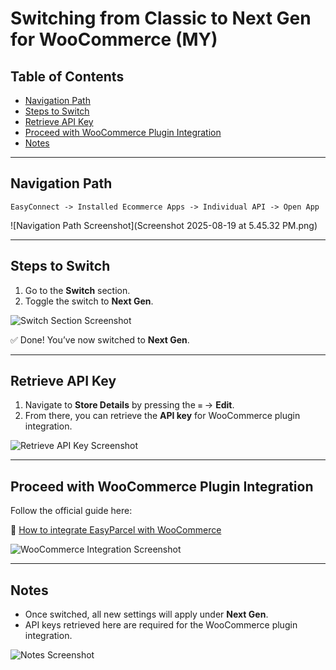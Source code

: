 # Switching from Classic to Next Gen for WooCommerce (MY)

## Table of Contents
- [Navigation Path](#navigation-path)  
- [Steps to Switch](#steps-to-switch)  
- [Retrieve API Key](#retrieve-api-key)  
- [Proceed with WooCommerce Plugin Integration](#proceed-with-woocommerce-plugin-integration)  
- [Notes](#notes)  

---

## Navigation Path
`EasyConnect -> Installed Ecommerce Apps -> Individual API -> Open App`

![Navigation Path Screenshot](Screenshot 2025-08-19 at 5.45.32 PM.png)

---

## Steps to Switch
1. Go to the **Switch** section.  
2. Toggle the switch to **Next Gen**.  

![Switch Section Screenshot](images/switch-section.png)

✅ Done! You’ve now switched to **Next Gen**.  

---

## Retrieve API Key
1. Navigate to **Store Details** by pressing the `≡` → **Edit**.  
2. From there, you can retrieve the **API key** for WooCommerce plugin integration.  

![Retrieve API Key Screenshot](images/retrieve-api-key.png)

---

## Proceed with WooCommerce Plugin Integration
Follow the official guide here:  

🔗 [How to integrate EasyParcel with WooCommerce](https://helpcentre-my.easyparcel.com/support/solutions/articles/9000188606-how-to-integrate-easyparcel-with-woocommerce-)  

![WooCommerce Integration Screenshot](images/woocommerce-integration.png)

---

## Notes
- Once switched, all new settings will apply under **Next Gen**.  
- API keys retrieved here are required for the WooCommerce plugin integration.  

![Notes Screenshot](images/notes.png)
